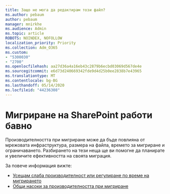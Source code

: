 ```yaml
---
title: Защо не мога да редактирам този файл?
ms.author: pebaum
author: pebaum
manager: mnirkhe
ms.audience: Admin
ms.topic: article
ROBOTS: NOINDEX, NOFOLLOW
localization_priority: Priority
ms.collection: Adm_O365
ms.custom:
- "5300030"
- "2700"
ms.openlocfilehash: aa27d36a4a16eb43c2879b6ecbd03069d567de4e
ms.sourcegitcommit: e6d73d240669342fde9d4d25b0ee2838b7e43965
ms.translationtype: MT
ms.contentlocale: bg-BG
ms.lasthandoff: 05/14/2020
ms.locfileid: "44236308"
---
```

# <a name="sharepoint-migration-is-running-slowly"></a>Мигриране на SharePoint работи бавно

Производителността при мигриране може да бъде повлияна от мрежовата инфраструктура, размера на файла, времето за мигриране и ограничаването. Разбирането на тези неща ще ви помогне да планирате и увеличите ефективността на своята миграция.

За повече информация вижте:

- [Усещам слаба производителност или регулиране по време на мигрирането](https://docs.microsoft.com/sharepointmigration/sharepoint-online-and-onedrive-migration-speed#faq-and-troubleshooting)
- [Общи насоки за производителността при мигриране](https://docs.microsoft.com/sharepointmigration/sharepoint-online-and-onedrive-migration-speed)
